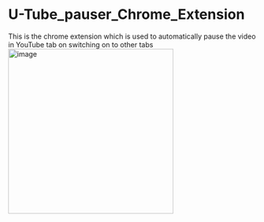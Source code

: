 # U-Tube_pauser_Chrome_Extension
This is the chrome extension which is used to automatically pause the video in YouTube tab on switching on to other tabs
<img width="335" alt="image" src="https://github.com/harshita506030/U-Tube_pauser_Chrome_Extension/assets/127235048/13bf7409-13e6-4ab6-8894-d6f66add6bfa">
